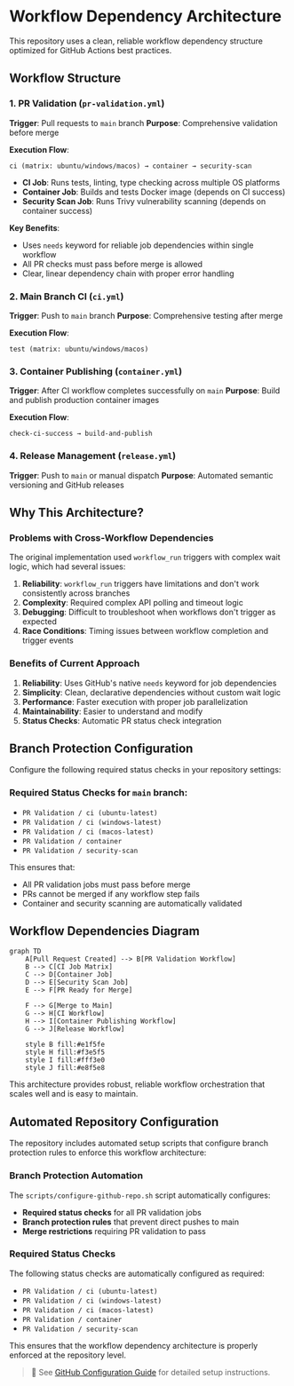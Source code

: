 # Workflow Dependency Architecture

This repository uses a clean, reliable workflow dependency structure optimized for GitHub Actions best practices.

## Workflow Structure

### 1. PR Validation (`pr-validation.yml`)

**Trigger**: Pull requests to `main` branch
**Purpose**: Comprehensive validation before merge

**Execution Flow**:

```
ci (matrix: ubuntu/windows/macos) → container → security-scan
```

-   **CI Job**: Runs tests, linting, type checking across multiple OS platforms
-   **Container Job**: Builds and tests Docker image (depends on CI success)
-   **Security Scan Job**: Runs Trivy vulnerability scanning (depends on container success)

**Key Benefits**:

-   Uses `needs` keyword for reliable job dependencies within single workflow
-   All PR checks must pass before merge is allowed
-   Clear, linear dependency chain with proper error handling

### 2. Main Branch CI (`ci.yml`)

**Trigger**: Push to `main` branch
**Purpose**: Comprehensive testing after merge

**Execution Flow**:

```
test (matrix: ubuntu/windows/macos)
```

### 3. Container Publishing (`container.yml`)

**Trigger**: After CI workflow completes successfully on `main`
**Purpose**: Build and publish production container images

**Execution Flow**:

```
check-ci-success → build-and-publish
```

### 4. Release Management (`release.yml`)

**Trigger**: Push to `main` or manual dispatch
**Purpose**: Automated semantic versioning and GitHub releases

## Why This Architecture?

### Problems with Cross-Workflow Dependencies

The original implementation used `workflow_run` triggers with complex wait logic, which had several issues:

1. **Reliability**: `workflow_run` triggers have limitations and don't work consistently across branches
2. **Complexity**: Required complex API polling and timeout logic
3. **Debugging**: Difficult to troubleshoot when workflows don't trigger as expected
4. **Race Conditions**: Timing issues between workflow completion and trigger events

### Benefits of Current Approach

1. **Reliability**: Uses GitHub's native `needs` keyword for job dependencies
2. **Simplicity**: Clean, declarative dependencies without custom wait logic
3. **Performance**: Faster execution with proper job parallelization
4. **Maintainability**: Easier to understand and modify
5. **Status Checks**: Automatic PR status check integration

## Branch Protection Configuration

Configure the following required status checks in your repository settings:

### Required Status Checks for `main` branch:

-   `PR Validation / ci (ubuntu-latest)`
-   `PR Validation / ci (windows-latest)`
-   `PR Validation / ci (macos-latest)`
-   `PR Validation / container`
-   `PR Validation / security-scan`

This ensures that:

-   All PR validation jobs must pass before merge
-   PRs cannot be merged if any workflow step fails
-   Container and security scanning are automatically validated

## Workflow Dependencies Diagram

```mermaid
graph TD
    A[Pull Request Created] --> B[PR Validation Workflow]
    B --> C[CI Job Matrix]
    C --> D[Container Job]
    D --> E[Security Scan Job]
    E --> F[PR Ready for Merge]

    F --> G[Merge to Main]
    G --> H[CI Workflow]
    H --> I[Container Publishing Workflow]
    G --> J[Release Workflow]

    style B fill:#e1f5fe
    style H fill:#f3e5f5
    style I fill:#fff3e0
    style J fill:#e8f5e8
```

This architecture provides robust, reliable workflow orchestration that scales well and is easy to maintain.

## Automated Repository Configuration

The repository includes automated setup scripts that configure branch protection rules to enforce this workflow architecture:

### Branch Protection Automation

The `scripts/configure-github-repo.sh` script automatically configures:

-   **Required status checks** for all PR validation jobs
-   **Branch protection rules** that prevent direct pushes to main
-   **Merge restrictions** requiring PR validation to pass

### Required Status Checks

The following status checks are automatically configured as required:

-   `PR Validation / ci (ubuntu-latest)`
-   `PR Validation / ci (windows-latest)`
-   `PR Validation / ci (macos-latest)`
-   `PR Validation / container`
-   `PR Validation / security-scan`

This ensures that the workflow dependency architecture is properly enforced at the repository level.

> 📖 See [GitHub Configuration Guide](github-configuration.md) for detailed setup instructions.
